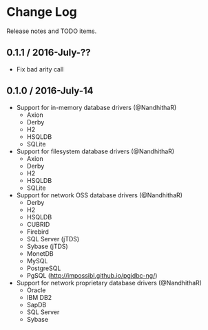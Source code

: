 # Change Log
Release notes and TODO items.

## 0.1.1 / 2016-July-??

* Fix bad arity call


## 0.1.0 / 2016-July-14

* Support for in-memory database drivers (@NandhithaR)
  * Axion
  * Derby
  * H2
  * HSQLDB
  * SQLite
* Support for filesystem database drivers (@NandhithaR)
  * Axion
  * Derby
  * H2
  * HSQLDB
  * SQLite
* Support for network OSS database drivers (@NandhithaR)
  * Derby
  * H2
  * HSQLDB
  * CUBRID
  * Firebird
  * SQL Server (jTDS)
  * Sybase (jTDS)
  * MonetDB
  * MySQL
  * PostgreSQL
  * PgSQL (http://impossibl.github.io/pgjdbc-ng/)
* Support for network proprietary database drivers (@NandhithaR)
  * Oracle
  * IBM DB2
  * SapDB
  * SQL Server
  * Sybase
